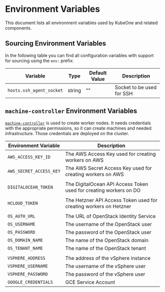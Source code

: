 # Environment Variables

This document lists all environment variables used by KubeOne and related components.

## Sourcing Environment Variables

In the following table you can find all configuration variables with support for sourcing using the `env:` prefix:

| Variable | Type | Default Value | Description |
|----------|------|---------------|-------------|
| `hosts.ssh_agent_socket` | string | "" | Socket to be used for SSH |

## `machine-controller` Environment Variables

[`machine-controller`](https://github.com/kubermatic/machine-controller) is used to create worker nodes. It needs credentials with the appropriate permissions, so it can create machines and needed infrastructure. Those credentials are deployed on the cluster.

| Environment Variable | Description |
|---|---|
| `AWS_ACCESS_KEY_ID` | The AWS Access Key used for creating workers on AWS |
| `AWS_SECRET_ACCESS_KEY` | The AWS Secret Access Key used for creating workers on AWS |
| | |
| `DIGITALOCEAN_TOKEN` | The DigitalOcean API Access Token used for creating workers on DO |
| | |
| `HCLOUD_TOKEN` | The Hetzner API Access Token used for creating workers on Hetzner |
| | |
| `OS_AUTH_URL` | The URL of OpenStack Identity Service |
| `OS_USERNAME` | The username of the OpenStack user |
| `OS_PASSWORD` | The password of the OpenStack user |
| `OS_DOMAIN_NAME` | The name of the OpenStack domain |
| `OS_TENANT_NAME` | The name of the OpenStack tenant |
| | |
| `VSPHERE_ADDRESS` | The address of the vSphere instance |
| `VSPHERE_USERNAME` | The username of the vSphere user |
| `VSPHERE_PASSWORD` | The password of the vSphere user |
| `GOOGLE_CREDENTIALS` | GCE Service Account |
